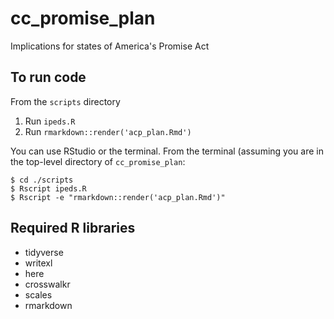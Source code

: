 # cc_promise_plan
Implications for states of America's Promise Act

## To run code

From the `scripts` directory

1. Run `ipeds.R`
2. Run `rmarkdown::render('acp_plan.Rmd')`

You can use RStudio or the terminal. From the terminal (assuming you
are in the top-level directory of `cc_promise_plan`:

``` shell
$ cd ./scripts
$ Rscript ipeds.R
$ Rscript -e "rmarkdown::render('acp_plan.Rmd')"
```

## Required R libraries

- tidyverse
- writexl
- here
- crosswalkr
- scales
- rmarkdown

